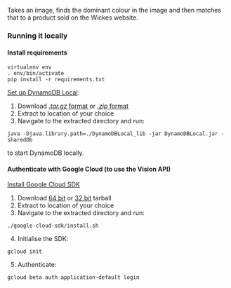 Takes an image, finds the dominant colour in the image and then matches that to a product sold on the Wickes website.

### Running it locally

#### Install requirements
```
virtualenv env
. env/bin/activate
pip install -r requirements.txt
```

[Set up DynamoDB Local](http://docs.aws.amazon.com/amazondynamodb/latest/developerguide/DynamoDBLocal.html):
1. Download [_.tar.gz_ format](http://dynamodb-local.s3-website-us-west-2.amazonaws.com/dynamodb_local_latest.tar.gz) or [_.zip_ format](http://dynamodb-local.s3-website-us-west-2.amazonaws.com/dynamodb_local_latest.zip)
2. Extract to location of your choice
3. Navigate to the extracted directory and run:
```
java -Djava.library.path=./DynamoDBLocal_lib -jar DynamoDBLocal.jar -sharedDb
```
to start DynamoDB locally.

#### Authenticate with Google Cloud (to use the Vision API)
[Install Google Cloud SDK](https://cloud.google.com/sdk/docs/quickstart-linux)
1. Download [64 bit](https://dl.google.com/dl/cloudsdk/channels/rapid/downloads/google-cloud-sdk-138.0.0-linux-x86_64.tar.gz) or [32 bit](https://dl.google.com/dl/cloudsdk/channels/rapid/downloads/google-cloud-sdk-138.0.0-linux-x86.tar.gz) tarball
2. Extract to location of your choice
3. Navigate to the extracted directory and run:
```
./google-cloud-sdk/install.sh
```
4. Initialise the SDK:
```
gcloud init
```
5. Authenticate:
```
gcloud beta auth application-default login
```
